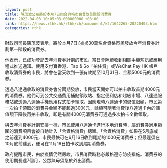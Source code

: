 ```yaml
---
layout: post
title: 陳茂波公布將於本月7日向合資格市民發放首階段消費券
date: 2022-04-03 10:05:03.000000000 +08:00
link: https://news.rthk.hk/rthk/ch/component/k2/1642265-20220403.htm
categories: rthk
---
```


財政司司長陳茂波表示，將於本月7日向約630萬名合資格市民發放今年消費券計劃第一階段的消費券。

他表示，已成功登記去年消費券計劃的市民，當日會陸續收到相關手機短訊或應用程式推送通知。使用支付寶香港、Tap & Go「拍住賞」或WeChat Pay HK 帳戶收取消費券的市民，將會在當天收到一張有效期至10月31日、金額5000元的消費券。

透過八達通收取的消費券會分兩期發放，市民當天開始可以拍卡收取首期4000元的消費券。他們可到公共交通費用補貼領取站、指定便利店和超級市場、八達通服務站或透過八達通手機應用程式拍卡領取。因應現時八達通卡的儲值限額，市民第一次拍卡領取的消費券金額不能超過3000元，餘額可隨著消費後八達通卡內的儲值額下降後再拍卡收取，即是有關4000元消費券可通過多次拍卡全數領取。

與去年消費券計劃安排一樣，市民使用八達通卡進行本地消費時，屬消費券適用範圍的消費項目會被自動計入「合資格消費」總額。「合資格消費」如果在5月底或之前達到4000元，市民最快可在6月16日收到尾期的1000元消費券；但最遲須在10月底前達到，便可在11月16日拍卡收到尾期消費券。

政府提醒市民，由於疫情仍然嚴峻，市民消費時務必嚴格遵守防疫措施。消費券的使用期長達7個月，公眾無毋須急於外出消費。

